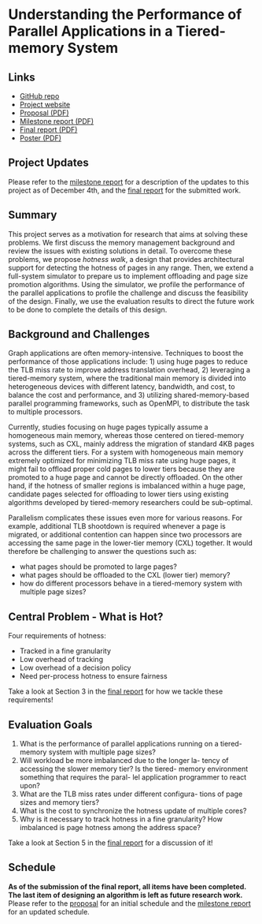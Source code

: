 # Understanding the Performance of Parallel Applications in a Tiered-memory System
## Links

- [GitHub repo](https://github.com/KevinRSX/memory-gapbs)
- [Project website](./)
- [Proposal (PDF)](./15618_proposal.pdf)
- [Milestone report (PDF)](./15618_milestone.pdf)
- [Final report (PDF)](./15618_report.pdf)
- [Poster (PDF)](./15618_poster.pdf)

## Project Updates

Please refer to the [milestone report](./15618_milestone.pdf) for a description of the updates to this project as of December 4th, and the [final report](./15618_report.pdf) for the submitted work.

## Summary

This project serves as a motivation for research that aims at solving these problems. We first discuss the memory management background and review the issues with existing solutions in detail. To overcome these problems, we propose *hotness walk*, a design that provides architectural support for detecting the hotness of pages in any range. Then, we extend a full-system simulator to prepare us to implement offloading and page size promotion algorithms. Using the simulator, we profile the performance of the parallel applications to profile the challenge and discuss the feasibility of the design. Finally, we use the evaluation results to direct the future work to be done to complete the details of this design.

## Background and Challenges

Graph applications are often memory-intensive. Techniques to boost the performance of those applications include: 1) using huge pages to reduce the TLB miss rate to improve address translation overhead, 2) leveraging a tiered-memory system, where the traditional main memory is divided into heterogeneous devices with different latency, bandwidth, and cost, to balance the cost and performance, and 3) utilizing shared-memory-based parallel programming frameworks, such as OpenMPI, to distribute the task to multiple processors.

Currently, studies focusing on huge pages typically assume a homogeneous main memory, whereas those centered on tiered-memory systems, such as CXL, mainly address the migration of standard 4KB pages across the different tiers. For a system with homogeneous main memory extremely optimized for minimizing TLB miss rate using huge pages, it might fail to offload proper cold pages to lower tiers because they are promoted to a huge page and cannot be directly offloaded. On the other hand, if the hotness of smaller regions is imbalanced within a huge page, candidate pages selected for offloading to lower tiers using existing algorithms developed by tiered-memory researchers could be sub-optimal.

Parallelism complicates these issues even more for various reasons. For example, additional TLB shootdown is required whenever a page is migrated, or additional contention can happen since two processors are accessing the same page in the lower-tier memory (CXL) together. It would therefore be challenging to answer the questions such as:

- what pages should be promoted to large pages?
- what pages should be offloaded to the CXL (lower tier) memory?
-  how do different processors behave in a tiered-memory system with multiple page sizes?

## Central Problem - What is Hot?

Four requirements of hotness:

- Tracked in a fine granularity
- Low overhead of tracking
- Low overhead of a decision policy
- Need per-process hotness to ensure fairness

Take a look at Section 3 in the [final report](./15618_report.pdf) for how we tackle these requirements!

## Evaluation Goals

1. What is the performance of parallel applications running on a tiered-memory system with multiple page sizes?
2. Will workload be more imbalanced due to the longer la- tency of accessing the slower memory tier? Is the tiered- memory environment something that requires the paral- lel application programmer to react upon?
3. What are the TLB miss rates under different configura- tions of page sizes and memory tiers?
4. What is the cost to synchronize the hotness update of multiple cores?
5. Why is it necessary to track hotness in a fine granularity? How imbalanced is page hotness among the address space?

Take a look at Section 5 in the [final report](./15618_report.pdf) for a discussion of it!

## Schedule

**As of the submission of the final report, all items have been completed. The last item of designing an algorithm is left as future research work.** Please refer to the [proposal](./15618_proposal) for an initial schedule and the [milestone report](./15618_milestone) for an updated schedule.
